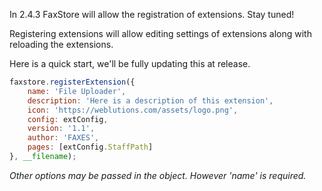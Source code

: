 In 2.4.3 FaxStore will allow the registration of extensions. Stay tuned!

Registering extensions will allow editing settings of extensions along with reloading the extensions.

Here is a quick start, we'll be fully updating this at release.

```js
faxstore.registerExtension({
    name: 'File Uploader',
    description: 'Here is a description of this extension',
    icon: 'https://weblutions.com/assets/logo.png',
    config: extConfig,
    version: '1.1',
    author: 'FAXES',
    pages: [extConfig.StaffPath]
}, __filename);
```

*Other options may be passed in the object. However 'name' is required.*
